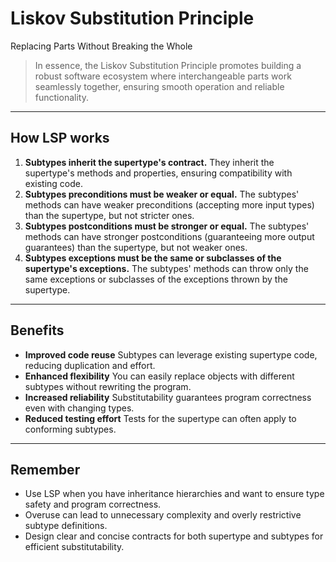 # Liskov Substitution Principle

Replacing Parts Without Breaking the Whole

> In essence, the Liskov Substitution Principle promotes building a robust software ecosystem where interchangeable parts work seamlessly together, ensuring smooth operation and reliable functionality.

---

## How LSP works

1. **Subtypes inherit the supertype's contract.** They inherit the supertype's methods and properties, ensuring compatibility with existing code.
2. **Subtypes preconditions must be weaker or equal.** The subtypes' methods can have weaker preconditions (accepting more input types) than the supertype, but not stricter ones.
3. **Subtypes postconditions must be stronger or equal.** The subtypes' methods can have stronger postconditions (guaranteeing more output guarantees) than the supertype, but not weaker ones.
4. **Subtypes exceptions must be the same or subclasses of the supertype's exceptions.** The subtypes' methods can throw only the same exceptions or subclasses of the exceptions thrown by the supertype.

---

## Benefits

* **Improved code reuse**
  Subtypes can leverage existing supertype code, reducing duplication and effort.
* **Enhanced flexibility**
  You can easily replace objects with different subtypes without rewriting the program.
* **Increased reliability**
  Substitutability guarantees program correctness even with changing types.
* **Reduced testing effort**
  Tests for the supertype can often apply to conforming subtypes.

---

## Remember

* Use LSP when you have inheritance hierarchies and want to ensure type safety and program correctness.
* Overuse can lead to unnecessary complexity and overly restrictive subtype definitions.
* Design clear and concise contracts for both supertype and subtypes for efficient substitutability.
